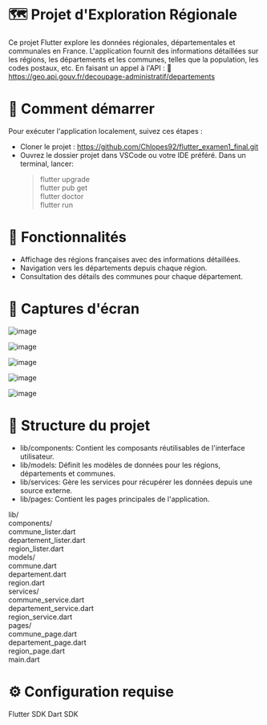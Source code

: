 # 🗺️ Projet d'Exploration Régionale

Ce projet Flutter explore les données régionales, départementales et communales en France. L'application fournit des informations détaillées sur les régions, les départements et les communes, telles que la population, les codes postaux, etc. En faisant un appel à l'API : 🔗 https://geo.api.gouv.fr/decoupage-administratif/departements

# 🚀 Comment démarrer

Pour exécuter l'application localement, suivez ces étapes :
- Cloner le projet :
  https://github.com/Chlopes92/flutter_examen1_final.git
- Ouvrez le dossier projet dans VSCode ou votre IDE préféré.
 Dans un terminal, lancer:
  > flutter upgrade  
  > flutter pub get  
  > flutter doctor  
  > flutter run

# 🎯 Fonctionnalités

- Affichage des régions françaises avec des informations détaillées.
- Navigation vers les départements depuis chaque région.
- Consultation des détails des communes pour chaque département.

# 📸 Captures d'écran

![image](https://github.com/Chlopes92/flutter_examen1_final/assets/118167199/16b6e3e0-feb0-49dd-87d7-a1f21bf868d8)

![image](https://github.com/Chlopes92/flutter_examen1_final/assets/118167199/68080c6f-52e0-49a3-b40f-b67f0e24a968)

![image](https://github.com/Chlopes92/flutter_examen1_final/assets/118167199/7b86800a-d1cb-47d6-a8de-6871e2808666)

![image](https://github.com/Chlopes92/flutter_examen1_final/assets/118167199/8e92eec8-5150-40d6-96ef-f38ec7aab4dd)

![image](https://github.com/Chlopes92/flutter_examen1_final/assets/118167199/812ec65c-4a01-48e1-b230-1a87393a2fb0)


# 🧩 Structure du projet

- lib/components: Contient les composants réutilisables de l'interface utilisateur.
- lib/models: Définit les modèles de données pour les régions, départements et communes.
- lib/services: Gère les services pour récupérer les données depuis une source externe.
- lib/pages: Contient les pages principales de l'application.

lib/  
  components/  
    commune_lister.dart  
    departement_lister.dart  
    region_lister.dart  
  models/  
    commune.dart  
    departement.dart  
    region.dart  
  services/  
    commune_service.dart  
    departement_service.dart  
    region_service.dart  
  pages/  
    commune_page.dart  
    departement_page.dart  
    region_page.dart  
  main.dart  

# ⚙️ Configuration requise

Flutter SDK
Dart SDK

